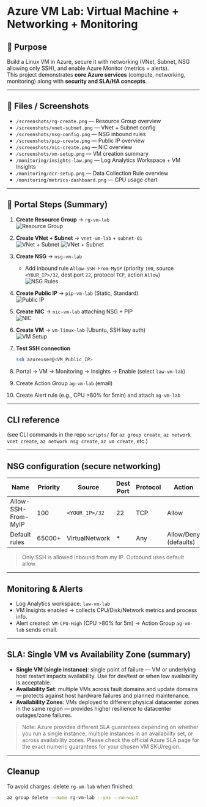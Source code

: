 # Azure VM Lab: Virtual Machine + Networking + Monitoring

## 🎯 Purpose
Build a Linux VM in Azure, secure it with networking (VNet, Subnet, NSG allowing only SSH), and enable Azure Monitor (metrics + alerts).  
This project demonstrates **core Azure services** (compute, networking, monitoring) along with **security and SLA/HA concepts**.  

---

## 📂 Files / Screenshots
- `/screenshots/rg-create.png` — Resource Group overview  
- `/screenshots/vnet-subnet.png` — VNet + Subnet config  
- `/screenshots/nsg-config.png` — NSG inbound rules  
- `/screenshots/pip-create.png` — Public IP overview  
- `/screenshots/nic-create.png` — NIC overview  
- `/screenshots/vm-setup.png` — VM creation summary  
- `/monitoring/insights-law.png` — Log Analytics Workspace + VM Insights  
- `/monitoring/dcr-setup.png` — Data Collection Rule overview  
- `/monitoring/metrics-dashboard.png` — CPU usage chart  

---

## 🚀 Portal Steps (Summary)

1. **Create Resource Group** → `rg-vm-lab`  
   ![Resource Group](/screenshots/rg-create.png)  

2. **Create VNet + Subnet** → `vnet-vm-lab` + `subnet-01`  
   ![VNet + Subnet](/screenshots/vnet-subnet.png)
   ![VNet + Subnet](/screenshots/vnet.png) 

4. **Create NSG** → `nsg-vm-lab`  
   - Add inbound rule `Allow-SSH-From-MyIP` (priority `100`, source `<YOUR_IP>/32`, dest port `22`, protocol `TCP`, action `Allow`)  
   ![NSG Rules](/screenshots/nsg-config.png)  

5. **Create Public IP** → `pip-vm-lab` (Static, Standard)  
   ![Public IP](/screenshots/pip-create.png)  

6. **Create NIC** → `nic-vm-lab` attaching NSG + PIP  
   ![NIC](/screenshots/nic-create.png)  

7. **Create VM** → `vm-linux-lab` (Ubuntu, SSH key auth)  
   ![VM Setup](/screenshots/vm-setup.png)  

8. **Test SSH connection**  
   ```bash
   ssh azureuser@<VM_Public_IP>
9. Portal → VM → Monitoring → Insights → Enable (select `law-vm-lab`)
10. Create Action Group `ag-vm-lab` (email)
11. Create Alert rule (e.g., CPU >80% for 5min) and attach `ag-vm-lab`

---

## CLI reference
(see CLI commands in the repo `scripts/` for `az group create`, `az network vnet create`, `az network nsg create`, `az vm create`, etc.)

---

## NSG configuration (secure networking)
| Name                | Priority | Source        | Dest Port | Protocol | Action |
|---------------------|----------|---------------|-----------|----------|--------|
| Allow-SSH-From-MyIP | 100      | `<YOUR_IP>/32`| 22        | TCP      | Allow  |
| Default rules       | 65000+   | VirtualNetwork| *         | Any      | Allow/Deny (defaults) |

> Only SSH is allowed inbound from my IP. Outbound uses default allow.

---

## Monitoring & Alerts
- Log Analytics workspace: `law-vm-lab`  
- VM Insights enabled → collects CPU/Disk/Network metrics and process info.  
- Alert created: `VM-CPU-High` (CPU >80% for 5m) → Action Group `ag-vm-lab` sends email.

---

## SLA: Single VM vs Availability Zone (summary)
- **Single VM (single instance)**: single point of failure — VM or underlying host restart impacts availability. Use for dev/test or when low availability is acceptable.
- **Availability Set**: multiple VMs across fault domains and update domains — protects against host hardware failures and planned maintenance.
- **Availability Zones**: VMs deployed to different physical datacenter zones in the same region — provides higher resilience to datacenter outages/zone failures.

> Note: Azure provides different SLA guarantees depending on whether you run a single instance, multiple instances in an availability set, or across availability zones. Please check the official Azure SLA page for the exact numeric guarantees for your chosen VM SKU/region.

---

## Cleanup
To avoid charges: delete `rg-vm-lab` when finished:
```bash
az group delete --name rg-vm-lab --yes --no-wait
